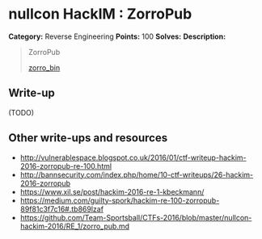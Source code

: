 # nullcon HackIM : ZorroPub

**Category:** Reverse Engineering
**Points:** 100
**Solves:** 
**Description:**

> ZorroPub
> 
> 
> [zorro_bin](./zorro_bin)


## Write-up

(TODO)

## Other write-ups and resources

* <http://vulnerablespace.blogspot.co.uk/2016/01/ctf-writeup-hackim-2016-zorropub-re-100.html>
* <http://bannsecurity.com/index.php/home/10-ctf-writeups/26-hackim-2016-zorropub>
* <https://www.xil.se/post/hackim-2016-re-1-kbeckmann/>
* <https://medium.com/guilty-spork/hackim-re-100-zorropub-89f81c3f7c16#.tb869lzaf>
* <https://github.com/Team-Sportsball/CTFs-2016/blob/master/nullcon-hackim-2016/RE_1/zorro_pub.md>
